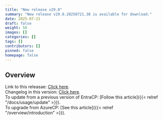 ```yaml
---
title: "New release v29.0"
summary: "New release v29.0.20250721.38 is available for download."
date: 2025-07-21
draft: false
weight: 50
images: []
categories: []
tags: []
contributors: []
pinned: false
homepage: false
---
```


## Overview

Link to this releasae: [Click here](https://github.com/Yvand/EntraCP/releases/tag/v29.0.20250721.38).  
Changelog in this version: [Click here](https://github.com/Yvand/EntraCP/blob/master/CHANGELOG.md#entracp-v2902025072138---enhancements--bug-fixes---published-in-july-21-2025).  
To update from a previous version of EntraCP: [Follow this article]({{< relref "/docs/usage/update" >}}).  
To upgrade from AzureCP: [See this article]({{< relref "/overview/introduction" >}}).
